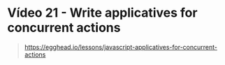 # Vídeo 21 - Write applicatives for concurrent actions
> https://egghead.io/lessons/javascript-applicatives-for-concurrent-actions
